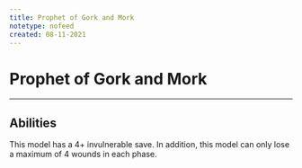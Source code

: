 ```yaml
---
title: Prophet of Gork and Mork
notetype: nofeed
created: 08-11-2021
---
```


# Prophet of Gork and Mork

---

## Abilities

This model has a 4+ invulnerable save. In addition, this model can only lose a maximum of 4 wounds in each phase.